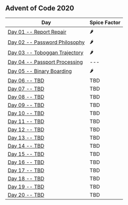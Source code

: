## Advent of Code 2020

| Day                                                                                      | Spice Factor |
|------------------------------------------------------------------------------------------|--------------|
| [Day 01 -- Report Repair](http://adventofcode.com/2020/day/1)                            | 🌶           |
| [Day 02 -- Password Philosophy](http://adventofcode.com/2020/day/2)                      | 🌶           |
| [Day 03 -- Toboggan Trajectory](http://adventofcode.com/2020/day/3)                      | 🌶           |
| [Day 04 -- Passport Processing](http://adventofcode.com/2020/day/4)                      | ---          |
| [Day 05 -- Binary Boarding](http://adventofcode.com/2020/day/5)                          | 🌶           |
| [Day 06 -- TBD](http://adventofcode.com/2020/day/6)                                      | TBD          |
| [Day 07 -- TBD](http://adventofcode.com/2020/day/7)                                      | TBD          |
| [Day 08 -- TBD](http://adventofcode.com/2020/day/8)                                      | TBD          |
| [Day 09 -- TBD](http://adventofcode.com/2020/day/9)                                      | TBD          |
| [Day 10 -- TBD](http://adventofcode.com/2020/day/10)                                     | TBD          |
| [Day 11 -- TBD](http://adventofcode.com/2020/day/12)                                     | TBD          |
| [Day 12 -- TBD](http://adventofcode.com/2020/day/12)                                     | TBD          |
| [Day 13 -- TBD](http://adventofcode.com/2020/day/13)                                     | TBD          |
| [Day 14 -- TBD](http://adventofcode.com/2020/day/14)                                     | TBD          |
| [Day 15 -- TBD](http://adventofcode.com/2020/day/15)                                     | TBD          |
| [Day 16 -- TBD](http://adventofcode.com/2020/day/16)                                     | TBD          |
| [Day 17 -- TBD](http://adventofcode.com/2020/day/17)                                     | TBD          |
| [Day 18 -- TBD](http://adventofcode.com/2020/day/18)                                     | TBD          |
| [Day 19 -- TBD](http://adventofcode.com/2020/day/19)                                     | TBD          |
| [Day 20 -- TBD](http://adventofcode.com/2020/day/20)                                     | TBD          |
